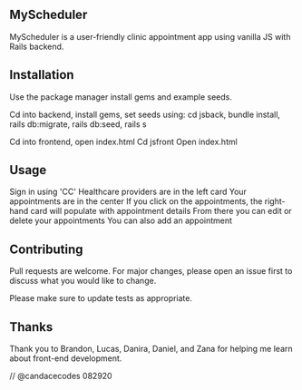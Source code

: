 ## MyScheduler 

MyScheduler is a user-friendly clinic appointment app using vanilla JS with Rails backend. 

## Installation

Use the package manager install gems and example seeds.

Cd into backend, install gems, set seeds using: cd jsback, bundle install, rails db:migrate, rails db:seed, rails s 

Cd into frontend, open index.html
Cd jsfront
Open index.html 

## Usage 

Sign in using 'CC' 
Healthcare providers are in the left card
Your appointments are in the center
If you click on the appointments, the right-hand card will populate with appointment details
From there you can edit or delete your appointments
You can also add an appointment 

## Contributing

Pull requests are welcome. For major changes, please open an issue first to discuss what you would like to change.

Please make sure to update tests as appropriate.

## Thanks 

Thank you to Brandon, Lucas, Danira, Daniel, and Zana for helping me learn about front-end development. 

// @candacecodes 082920 